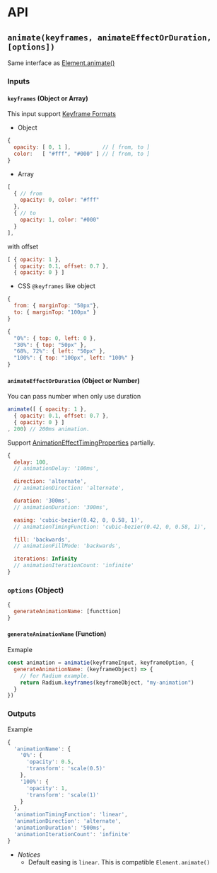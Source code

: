 # API

## `animate(keyframes, animateEffectOrDuration, [options])`
Same interface as [Element.animate()](https://developer.mozilla.org/en-US/docs/Web/API/Element/animate)
### Inputs
#### `keyframes` (Object or Array)

This input support [Keyframe Formats](https://developer.mozilla.org/en-US/docs/Web/API/Web_Animations_API/Keyframe_Formats)

* Object

```js
{
  opacity: [ 0, 1 ],          // [ from, to ]
  color:   [ "#fff", "#000" ] // [ from, to ]  
}
```

* Array

```js
[
  { // from
    opacity: 0, color: "#fff"
  },
  { // to
    opacity: 1, color: "#000"
  }
],
```

with offset

```js
[ { opacity: 1 },
  { opacity: 0.1, offset: 0.7 },
  { opacity: 0 } ]
```

* CSS `@keyframes` like object

```js
{
  from: { marginTop: "50px"},
  to: { marginTop: "100px" }
}
```

```js
{
  "0%": { top: 0, left: 0 },
  "30%": { top: "50px" },
  "68%, 72%": { left: "50px" },
  "100%": { top: "100px", left: "100%" }
}
```

#### `animateEffectOrDuration` (Object or Number)
You can pass number when only use duration

```js
animate([ { opacity: 1 },
  { opacity: 0.1, offset: 0.7 },
  { opacity: 0 } ]
, 200) // 200ms animation.
```

Support  [AnimationEffectTimingProperties](https://developer.mozilla.org/en-US/docs/Web/API/AnimationEffectTimingProperties) partially.

```js
{
  delay: 100,
  // animationDelay: '100ms',

  direction: 'alternate',
  // animationDirection: 'alternate',

  duration: '300ms',
  // animationDuration: '300ms',

  easing: 'cubic-bezier(0.42, 0, 0.58, 1)',
  // animationTimingFunction: 'cubic-bezier(0.42, 0, 0.58, 1)',

  fill: 'backwards',
  // animationFillMode: 'backwards',

  iterations: Infinity
  // animationIterationCount: 'infinite'
}
```

### `options` (Object)

```js
{
  generateAnimationName: [functtion]
}
```

#### `generateAnimationName` (Function)

Exmaple

```js
const animation = animatie(keyframeInput, keyframeOption, {
  generateAnimationName: (keyframeObject) => {
    // for Radium example.
    return Radium.keyframes(keyframeObject, "my-animation")
  }
})
```

### Outputs

Example

```js
{
  'animationName': {
    '0%': {
      'opacity': 0.5,
      'transform': 'scale(0.5)'
    },
    '100%': {
      'opacity': 1,
      'transform': 'scale(1)'
    }
  },
  'animationTimingFunction': 'linear',
  'animationDirection': 'alternate',
  'animationDuration': '500ms',
  'animationIterationCount': 'infinite'
}
```

- *Notices*
  - Default easing is `linear`. This is compatible `Element.animate()`


